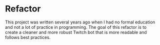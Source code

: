 <h1>Refactor</h1>
This project was written several years ago when I had no formal education and not a lot of practice in programming. The goal of this refactor is to create a cleaner and more robust Twitch bot that is more readable and follows best practices.
